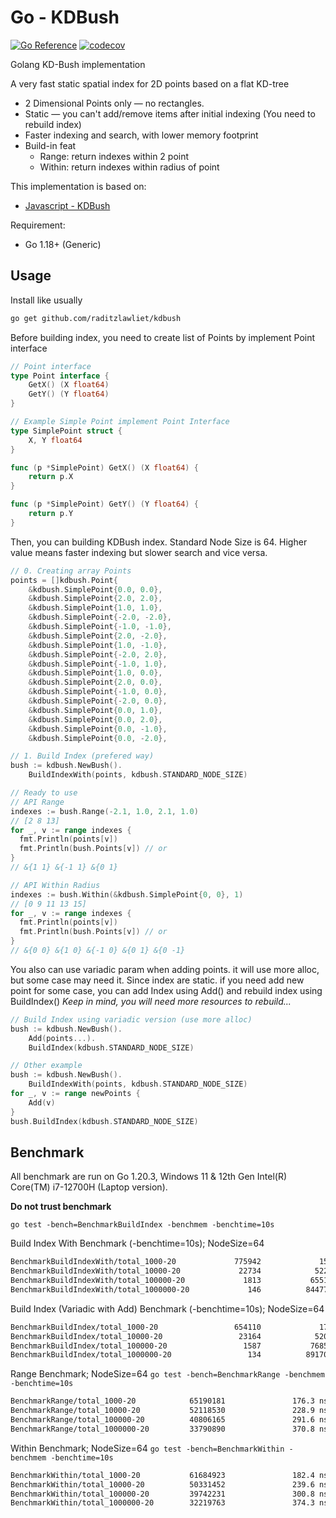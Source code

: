 # Go - KDBush

[![Go Reference](https://pkg.go.dev/badge/github.com/raditzlawliet/kdbush.svg)](https://pkg.go.dev/github.com/raditzlawliet/kdbush)
[![codecov](https://codecov.io/gh/raditzlawliet/kdbush/graph/badge.svg?token=0H3J4MQK59)](https://codecov.io/gh/raditzlawliet/kdbush)

Golang KD-Bush implementation

A very fast static spatial index for 2D points based on a flat KD-tree

- 2 Dimensional Points only — no rectangles.
- Static — you can't add/remove items after initial indexing (You need to rebuild index)
- Faster indexing and search, with lower memory footprint
- Build-in feat
  - Range: return indexes within 2 point
  - Within: return indexes within radius of point

This implementation is based on:

- [Javascript - KDBush](https://github.com/mourner/kdbush)

Requirement:

- Go 1.18+ (Generic)

## Usage

Install like usually

```sh
go get github.com/raditzlawliet/kdbush
```

Before building index, you need to create list of Points by implement Point interface

```go
// Point interface
type Point interface {
	GetX() (X float64)
	GetY() (Y float64)
}

// Example Simple Point implement Point Interface
type SimplePoint struct {
	X, Y float64
}

func (p *SimplePoint) GetX() (X float64) {
	return p.X
}

func (p *SimplePoint) GetY() (Y float64) {
	return p.Y
}
```

Then, you can building KDBush index.
Standard Node Size is 64. Higher value means faster indexing but slower search and vice versa.

```go
// 0. Creating array Points
points = []kdbush.Point{
    &kdbush.SimplePoint{0.0, 0.0},
    &kdbush.SimplePoint{2.0, 2.0},
    &kdbush.SimplePoint{1.0, 1.0},
    &kdbush.SimplePoint{-2.0, -2.0},
    &kdbush.SimplePoint{-1.0, -1.0},
    &kdbush.SimplePoint{2.0, -2.0},
    &kdbush.SimplePoint{1.0, -1.0},
    &kdbush.SimplePoint{-2.0, 2.0},
    &kdbush.SimplePoint{-1.0, 1.0},
    &kdbush.SimplePoint{1.0, 0.0},
    &kdbush.SimplePoint{2.0, 0.0},
    &kdbush.SimplePoint{-1.0, 0.0},
    &kdbush.SimplePoint{-2.0, 0.0},
    &kdbush.SimplePoint{0.0, 1.0},
    &kdbush.SimplePoint{0.0, 2.0},
    &kdbush.SimplePoint{0.0, -1.0},
    &kdbush.SimplePoint{0.0, -2.0},

// 1. Build Index (prefered way)
bush := kdbush.NewBush().
    BuildIndexWith(points, kdbush.STANDARD_NODE_SIZE)

// Ready to use
// API Range
indexes := bush.Range(-2.1, 1.0, 2.1, 1.0)
// [2 8 13]
for _, v := range indexes {
  fmt.Println(points[v])
  fmt.Println(bush.Points[v]) // or
}
// &{1 1} &{-1 1} &{0 1}

// API Within Radius
indexes := bush.Within(&kdbush.SimplePoint{0, 0}, 1)
// [0 9 11 13 15]
for _, v := range indexes {
  fmt.Println(points[v])
  fmt.Println(bush.Points[v]) // or
}
// &{0 0} &{1 0} &{-1 0} &{0 1} &{0 -1}

```

You also can use variadic param when adding points. it will use more alloc, but some case may need it.
Since index are static. if you need add new point for some case, you can add Index using Add() and rebuild index using BuildIndex()
_Keep in mind, you will need more resources to rebuild..._

```go
// Build Index using variadic version (use more alloc)
bush := kdbush.NewBush().
    Add(points...).
    BuildIndex(kdbush.STANDARD_NODE_SIZE)

// Other example
bush := kdbush.NewBush().
    BuildIndexWith(points, kdbush.STANDARD_NODE_SIZE)
for _, v := range newPoints {
    Add(v)
}
bush.BuildIndex(kdbush.STANDARD_NODE_SIZE)
```

## Benchmark

All benchmark are run on Go 1.20.3, Windows 11 & 12th Gen Intel(R) Core(TM) i7-12700H (Laptop version).

**Do not trust benchmark**

`go test -bench=BenchmarkBuildIndex -benchmem -benchtime=10s`

Build Index With Benchmark (-benchtime=10s); NodeSize=64

```sh
BenchmarkBuildIndexWith/total_1000-20             775942             15443 ns/op           24576 B/op          2 allocs/op
BenchmarkBuildIndexWith/total_10000-20             22734            522197 ns/op          245760 B/op          2 allocs/op
BenchmarkBuildIndexWith/total_100000-20             1813           6551473 ns/op         2408448 B/op          2 allocs/op
BenchmarkBuildIndexWith/total_1000000-20             146          84477151 ns/op        24010752 B/op          2 allocs/op
```

Build Index (Variadic with Add) Benchmark (-benchtime=10s); NodeSize=64

```sh
BenchmarkBuildIndex/total_1000-20                 654110             17228 ns/op           40960 B/op          3 allocs/op
BenchmarkBuildIndex/total_10000-20                 23164            520225 ns/op          409600 B/op          3 allocs/op
BenchmarkBuildIndex/total_100000-20                 1587           7685670 ns/op         4014080 B/op          3 allocs/op
BenchmarkBuildIndex/total_1000000-20                 134          89170069 ns/op        40017920 B/op          3 allocs/op
```

Range Benchmark; NodeSize=64
`go test -bench=BenchmarkRange -benchmem -benchtime=10s`

```sh
BenchmarkRange/total_1000-20            65190181               176.3 ns/op           120 B/op          5 allocs/op
BenchmarkRange/total_10000-20           52118530               228.9 ns/op           216 B/op          9 allocs/op
BenchmarkRange/total_100000-20          40806165               291.6 ns/op           288 B/op         12 allocs/op
BenchmarkRange/total_1000000-20         33790890               370.8 ns/op           360 B/op         15 allocs/op
```

Within Benchmark; NodeSize=64
`go test -bench=BenchmarkWithin -benchmem -benchtime=10s`

```sh
BenchmarkWithin/total_1000-20           61684923               182.4 ns/op           136 B/op          6 allocs/op
BenchmarkWithin/total_10000-20          50331452               239.6 ns/op           232 B/op         10 allocs/op
BenchmarkWithin/total_100000-20         39742231               300.8 ns/op           304 B/op         13 allocs/op
BenchmarkWithin/total_1000000-20        32219763               374.3 ns/op           376 B/op         16 allocs/op
```
